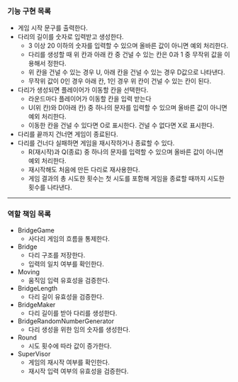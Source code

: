 ### 기능 구현 목록

- 게임 시작 문구를 출력한다.
- 다리의 길이를 숫자로 입력받고 생성한다.
    - 3 이상 20 이하의 숫자를 입력할 수 있으며 올바른 값이 아니면 예외 처리한다.
    - 다리를 생성할 때 위 칸과 아래 칸 중 건널 수 있는 칸은 0과 1 중 무작위 값을 이용해서 정한다.
    - 위 칸을 건널 수 있는 경우 U, 아래 칸을 건널 수 있는 경우 D값으로 나타낸다.
    - 무작위 값이 0인 경우 아래 칸, 1인 경우 위 칸이 건널 수 있는 칸이 된다.
- 다리가 생성되면 플레이어가 이동할 칸을 선택한다.
    - 라운드마다 플레이어가 이동할 칸을 입력 받는다
    - U(위 칸)와 D(아래 칸) 중 하나의 문자를 입력할 수 있으며 올바른 값이 아니면 예외 처리한다.
    - 이동한 칸을 건널 수 있다면 O로 표시한다. 건널 수 없다면 X로 표시한다.
- 다리를 끝까지 건너면 게임이 종료된다.
- 다리를 건너다 실패하면 게임을 재시작하거나 종료할 수 있다.
    - R(재시작)과 Q(종료) 중 하나의 문자를 입력할 수 있으며 올바른 값이 아니면 예외 처리한다.
    - 재시작해도 처음에 만든 다리로 재사용한다.
    - 게임 결과의 총 시도한 횟수는 첫 시도를 포함해 게임을 종료할 때까지 시도한 횟수를 나타낸다.

*** 

### 역할 책임 목록

- BridgeGame
    - 사다리 게임의 흐름을 통제한다.
- Bridge
    - 다리 구조를 저장한다.
    - 입력의 일치 여부를 확인한다.
- Moving
    - 움직임 입력 유효성을 검증한다.
- BridgeLength
    - 다리 길이 유효성을 검증한다.
- BridgeMaker
    - 다리 길이를 받아 다리를 생성한다.
- BridgeRandomNumberGenerator
    - 다리 생성을 위한 임의 숫자를 생성한다.
- Round
    - 시도 횟수에 따라 값이 증가한다.
- SuperVisor
    - 게임의 재시작 여부를 확인한다.
    - 재시작 입력 여부의 유효성을 검증한다.